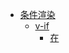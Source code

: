 
<!-- vim-markdown-toc GFM -->
* [条件渲染](#条件渲染)
    * [v-if](#v-if)
        * [在<template>元素上使用v-if条件渲染分组](#在template元素上使用v-if条件渲染分组)
        * [v-else](#v-else)
        * [v-else-if](#v-else-if)
        * [用key管理可复用的元素](#用key管理可复用的元素)
    * [v-show](#v-show)
    * [v-if VS v-show](#v-if-vs-v-show)
    * [v-if 与 v-for一起使用](#v-if-与-v-for一起使用)

<!-- vim-markdown-toc -->

## 条件渲染

### v-if

在Vue中，我们使用`v-if`指令实现:
```javascript
<h1 v-if="ok">Yes</h1>
// 也可以使用`v-else`添加一个"else"块:
<h1 v-if="ok">Yes</h1>
<h1 v-else>No</h1>
```

#### 在<template>元素上使用v-if条件渲染分组

可以把`<template>`元素当作不可见的包裹元素，并且在上面使用`v-if`。最终的渲染结果不包含`<template>`元素。

```html
<template v-if="ok">
    <h1>Title</h1>
    <p>Paragraph</p>
    <p>Paragraph</p>
</template>
```

#### v-else

可以使用`v-else`指令来表示`v-if`的"else"块:
```html
<div v-if="Math.random() > 0.5">
    Now you see me
</div>
<div v-else>
    Now you don't
</div>
```
`v-else`元素必须紧跟在带`v-if`或`v-else-if`的元素后面，否则它将不会被识别。

#### v-else-if

> 2.1.0新增

```html
<div id="app">
    <div v-if="type === 'A'">A</div>
    <div v-else-if="type === 'B'">B</div>
    <div v-else-if="type === 'C'">C</div>
    <div v-else>Not A/B/C</div>
</div>
```
javascript代码如下：
```javascript
var vm = new Vue({
    el: '#app',
    data: {
        type: 'D',
    }
});
```
同样的，`v-else-if`也必须紧跟在带`v-if`或者`v-else-if`的元素之后。

#### 用key管理可复用的元素

由于Vue会尽可能高效地渲染元素，通常会复用已有元素而不是从头开始渲染。这么除了使Vue变得非常快之外，还有其他的一些好处。比如，如果你允许用户在不同的的登陆方式之前切换:

```html
<!DOCTYPE html>
<html lang="en">
<head>
    <meta charset="UTF-8">
    <title></title>
    <script src="https://unpkg.com/vue"></script>
</head>
<body>
    <div id="app">
        <template v-if="loginType === 'username'">
            <label>Username:</label>
            <input placeholder="Enter your username" />
        </template>
        <template v-else>
            <label>Email:</label>
            <input placeholder="Enter your email" />
        </template>
        <div>
            <button v-on:click="toggle">Toggle login type</button>
        </div>
    </div>
    <script>
        var vm = new Vue({
            el: '#app',
            data: {
                loginType: 'email',
            },
            methods: {
                toggle: function() {
                    this.loginType = this.loginType === 'username' ? 'email' : 'username';
                }
            },
        });
    </script>
</body>
</html>
```
在上面的代码中切换`loginType`将不会清楚用户已经输入的内容。因为两个模板使用了相同的元素，`<input>`不会被替换---仅仅是替换了它的`placeholder`。这样也不总是符合实际需求，所以Vue提供了一种方式来表达"这两个元素是完全独立的，不要复用它们"。只需添加一个具有唯一值的`key`属性即可。
```html
<template v-if="loginType === 'username'">
    <label>Username:</label>
    <input placeholder="Enter your username" key="username-input" />
</template>
<template v-else>
    <label>Email:</label>
    <input placeholder="Enter your email" key="email-input" />
</template>
```
现在，每次切换的时候，输入框都重新渲染了，但是`label`元素还是会被高效地复用，因为它们没有添加`key`属性。

### v-show

另一个根据条件展示元素的选项是`v-show`指令。用法大致一样:
```html
<h1 v-show="ok">Hello</h1>
```
不同的是带有`v-show`的元素始终会被渲染并保留在DOM中。`v-show`只是简单地切换元素的CSS属性`display`。
> 注意`v-show`不支持`<template>`元素，也不支持`v-else`。

### v-if VS v-show

* `v-if`是真正的条件渲染，因为它会确保咋i 切换过程中条件块内的事件监听器和子组件适当地被销毁和重建。
* `v-if`也是惰性的: 如果在初始渲染时条件为假，则什么也不做----直到条件第一次变为真时，才会开始渲染条件块。
* 相比之下, `v-show`就简单得多 --- 不管初始条件是什么，元素总是会被渲染，并且只是简单得基于CSS进行切换。
* 一般来说，`v-if`有更高的切换开销，而`v-show`有更高的初始渲染开销。因此，如果需要非常频繁地切换，则使用`v-show`较好；如果在运行时条件很少改变，则使用`v-if`较好。

### v-if 与 v-for一起使用

当`v-if`与`v-for`一起使用时，`v-for`具有比`v-if`更高的优先级。
